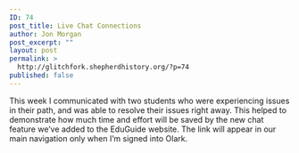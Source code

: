 ```yaml
---
ID: 74
post_title: Live Chat Connections
author: Jon Morgan
post_excerpt: ""
layout: post
permalink: >
  http://glitchfork.shepherdhistory.org/?p=74
published: false
---
```

This week I communicated with two students who were experiencing issues in their path, and was able to resolve their issues right away. This helped to demonstrate how much time and effort will be saved by the new chat feature we’ve added to the EduGuide website. The link will appear in our main navigation only when I’m signed into Olark.